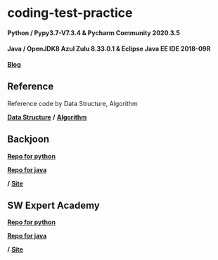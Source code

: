 # coding-test-practice
#### Python / Pypy3.7-V7.3.4 & Pycharm Community 2020.3.5
#### Java / OpenJDK8 Azul Zulu 8.33.0.1 & Eclipse Java EE IDE 2018-09R
[**Blog**](https://good-da22.tistory.com/category/Coding%20Test)

## Reference
Reference code by Data Structure, Algorithm

[**Data Structure**](https://github.com/TaeheeGu/coding-test-practice/tree/main/Reference/Data%20Structure)
 **/** [**Algorithm**](https://github.com/TaeheeGu/coding-test-practice/tree/main/Reference/Algorithm)

## Backjoon
[__Repo for python__](https://github.com/good-da22/coding-test-practice/tree/main/python/Backjoon)

[__Repo for java__](https://github.com/TaeheeGu/coding-test-practice/tree/main/java/Backjoon/src/com)


 **/** [**Site**](https://www.acmicpc.net/)

## SW Expert Academy
[__Repo for python__](https://github.com/TaeheeGu/coding-test-practice/tree/main/python/SW%20Expert%20Academy)

[__Repo for java__](https://github.com/good-da22/coding-test-practice/tree/main/java/SW%20Expert%20Academy/src/swea)


 **/** [**Site**](https://swexpertacademy.com/main/main.do)

[comment]: <> (## 프로그래머스)
